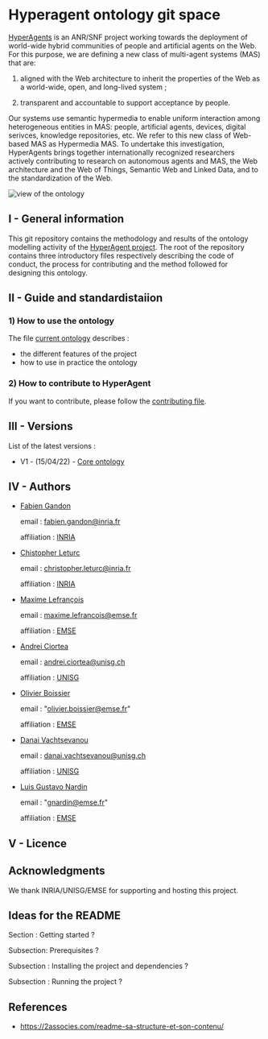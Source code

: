 # Hyperagent ontology git space

[HyperAgents](https://www.hyperagents.org/) is an ANR/SNF project working towards the deployment of world-wide hybrid communities of people and artificial agents on the Web. For this purpose, we are defining a new class of multi-agent systems (MAS) that are: 

1) aligned with the Web architecture to inherit the properties of the Web as a world-wide, open, and long-lived system ; 

2) transparent and accountable to support acceptance by people. 

Our systems use semantic hypermedia to enable uniform interaction among heterogeneous entities in MAS: people, artificial agents, devices, digital serivces, knowledge repositories, etc. We refer to this new class of Web-based MAS as Hypermedia MAS.
To undertake this investigation, HyperAgents brings together internationally recognized researchers actively contributing to research on autonomous agents and MAS, the Web architecture and the Web of Things, Semantic Web and Linked Data, and to the standardization of the Web.


![view of the ontology](https://github.com/HyperAgents/ns.hyperagents.org/blob/master/resources/hmas-webvowl.jpg)


## I - General information

This git repository contains the methodology and results of the ontology modelling activity of the [HyperAgent project](https://www.hyperagents.org/).
The root of the repository contains three introductory files respectively describing the code of conduct, the process for contributing and the method followed for designing this ontology.

## II - Guide and standardistaiion

### 1) How to use the ontology

The file [current ontology](https://github.com/HyperAgents/ns.hyperagents.org/blob/master/MODELING-ONTOLOGIES.md) describes :
* the different features of the project
* how to use in practice the ontology


### 2) How to contribute to HyperAgent

If you want to contribute, please follow the [contributing file](https://github.com/HyperAgents/ns.hyperagents.org/blob/master/CONTRIBUTING.md).


## III - Versions



List of the latest versions : 
* V1 - (15/04/22) - [Core ontology](https://github.com/HyperAgents/ns.hyperagents.org/milestone/1?closed=1) 


## IV - Authors


* [Fabien Gandon](http://fabien.info/)

  email : fabien.gandon@inria.fr 
  
  affiliation : [INRIA](https://inria.fr/) 



* [Chistopher Leturc](https://emse.fr/~leturc/) 

  email : christopher.leturc@inria.fr
  
  affiliation :  [INRIA](https://inria.fr/) 


* [Maxime Lefrançois](http://maxime-lefrancois.info/me#) 
 
  email : maxime.lefrancois@emse.fr 
  
  affiliation : [EMSE](https://www.mines-stetienne.fr/) 


* [Andrei Ciortea](http://iri.for/andrei) 

  email : andrei.ciortea@unisg.ch 
  
  affiliation : [UNISG](https://www.unisg.ch/en)  


* [Olivier Boissier](https://www.emse.fr/~boissier/) 

  email : "olivier.boissier@emse.fr" 
  
  affiliation : [EMSE](https://mines-stetienne.fr) 
  

* [Danai Vachtsevanou](https://danaivach.inrupt.net/profile/card#me)

  email : danai.vachtsevanou@unisg.ch 
  
  affiliation : [UNISG](https://www.unisg.ch/en) 

* [Luis Gustavo Nardin](https://www.emse.fr/~gardin/) 

  email : "gnardin@emse.fr" 
  
  affiliation : [EMSE](https://mines-stetienne.fr) 

## V - Licence


## Acknowledgments

We thank INRIA/UNISG/EMSE for supporting and hosting this project.


## Ideas for the README

Section :  Getting started ?

Subsection: Prerequisites ?

Subsection : Installing the project and dependencies ?

Subsection : Running the project ?



## References


* https://2associes.com/readme-sa-structure-et-son-contenu/
